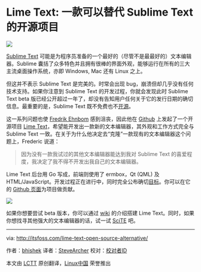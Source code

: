 Lime Text: 一款可以替代 Sublime Text 的开源项目
================================================================================
![](http://itsfoss.itsfoss.netdna-cdn.com/wp-content/uploads/2014/08/Lime_Text_Editor.jpeg)

[Sublime Text][1] 可能是为程序员准备的一个最好的（尽管不是最最好的）文本编辑器。Sublime 囊括了众多特色并且拥有很棒的界面外观，能够运行在所有的三大主流桌面操作系统，亦即 Windows, Mac 还有 Linux 之上。

但这并不表示 Sublime Text 是完美的。时常会出现 bug，崩溃但却几乎没有任何技术支持。如果你注意到 Sublime Text 的开发过程，你就会发现此时 Sublime Text beta 版已经公开超过一年了，却没有告知用户任何关于它的发行日期的确切信息。最重要的是，Sublime Text 既不免费也不[开源][2]。

这一系列问题也使 [Fredrik Ehnbom][3] 感到沮丧，因此他在 [Github][5] 上发起了一个开源项目 [Lime Text][4]，希望能开发出一款新的文本编辑器，其外观和工作方式完全与 Sublime Text 一致。在关于为什么他决定去“克隆”一款现有的文本编辑器这个问题上，Frederic 说道：

> 因为没有一款我试过的其他文本编辑器能达到我对 Sublime Text 的喜爱程度，我决定了我不得不开发出我自己的文本编辑器。

Lime Text 后台用 Go 写成，前端则使用了 ermbox，Qt (QML) 及 HTML/JavaScript。开发过程正在进行中，同时完全公布确切[目标][6]。你可以在它的 [Github 页面][7]为项目做贡献。

![](http://itsfoss.itsfoss.netdna-cdn.com/wp-content/uploads/2014/08/LimeTextEditor.jpeg)

如果你想要尝试 beta 版本，你可以通过 [wiki][8] 的介绍搭建 Lime Text。同时，如果你想找寻其他强大的文本编辑器的话，试一试 [SciTE][9] 吧。

--------------------------------------------------------------------------------

via: http://itsfoss.com/lime-text-open-source-alternative/

作者：[bhishek][a]
译者：[SteveArcher](https://github.com/SteveArcher)
校对：[校对者ID](https://github.com/校对者ID)

本文由 [LCTT](https://github.com/LCTT/TranslateProject) 原创翻译，[Linux中国](http://linux.cn/) 荣誉推出

[a]:http://itsfoss.com/author/Abhishek/
[1]:http://www.sublimetext.com/
[2]:http://itsfoss.com/category/open-source-software/
[3]:https://github.com/quarnster
[4]:http://limetext.org/
[5]:https://github.com/
[6]:https://github.com/limetext/lime/wiki/Goals
[7]:https://github.com/limetext/lime/issues
[8]:https://github.com/limetext/lime/wiki/Building
[9]:http://itsfoss.com/scite-the-notepad-for-linux/
